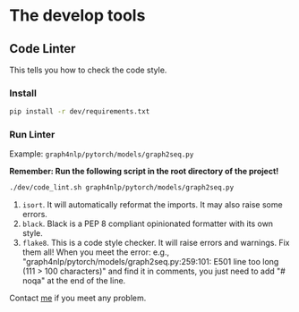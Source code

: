# The develop tools

## Code Linter
This tells you how to check the code style.

### Install
```bash
pip install -r dev/requirements.txt
```

### Run Linter

Example: ``graph4nlp/pytorch/models/graph2seq.py``

**Remember: Run the following script in the root directory of the project!**
```bash
./dev/code_lint.sh graph4nlp/pytorch/models/graph2seq.py
```

1. ``isort``. It will automatically reformat the imports. It may also raise some errors.
2. ``black``. Black is a PEP 8 compliant opinionated formatter with its own style. 
3. ``flake8``. This is a code style checker. It will raise errors and warnings. Fix them all!
When you meet the error: e.g., "graph4nlp/pytorch/models/graph2seq.py:259:101: E501 line too long (111 > 100 characters)" and find it in comments, you just need to add "# noqa" at the end of the line.

Contact [me](https://github.com/AlanSwift) if you meet any problem.
